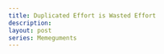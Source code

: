 ```yaml
---
title: Duplicated Effort is Wasted Effort
description:
layout: post
series: Memeguments
---
```


<!-- Education is repetition. -->

<!-- Having X done again by someone you trust matters. -->
